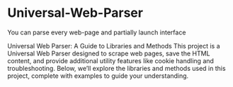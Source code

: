 # Universal-Web-Parser
You can parse every web-page and partially launch interface

Universal Web Parser: A Guide to Libraries and Methods
This project is a Universal Web Parser designed to scrape web pages, save the HTML content, and provide additional utility features like cookie handling and troubleshooting. Below, we’ll explore the libraries and methods used in this project, complete with examples to guide your understanding.
